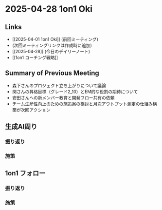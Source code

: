 # 2025-04-28 1on1 Oki

## Links

- [[2025-04-01 1on1 Oki]] (前回ミーティング)
- (次回ミーティングリンクは作成時に追加)
- [[2025-04-28]] (今日のデイリーノート)
- [[1on1 コーチング戦略]]

## Summary of Previous Meeting

- 森下さんのプロジェクト立ち上がりについて議論
- 関さんの昇格目標（グレード2_10）とEM的な役割の期待について
- 安田さんへの新メンバー教育と開発フロー共有の依頼
- チーム生産性向上のための施策案の検討と月次アウトプット測定の仕組み構築が次回アクション

## 生成AI周り

### 振り返り

### 施策

## 1on1 フォロー

### 振り返り

### 施策